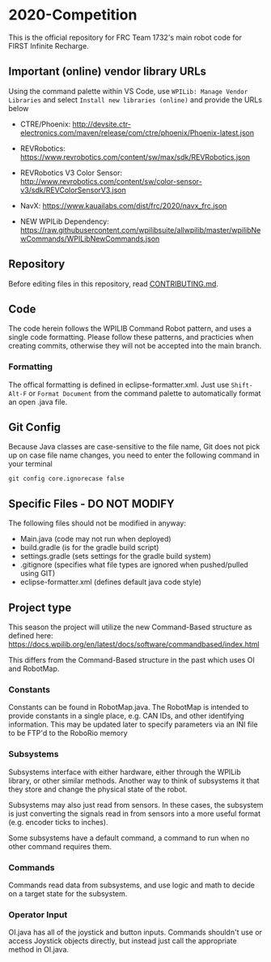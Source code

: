 # 2020-Competition
This is the official repository for FRC Team 1732's main robot code for FIRST Infinite Recharge.

## Important (online) vendor library URLs

Using the command palette within VS Code, use `WPILib: Manage Vendor Libraries` and select `Install new libraries (online)` and provide the URLs below

- CTRE/Phoenix: http://devsite.ctr-electronics.com/maven/release/com/ctre/phoenix/Phoenix-latest.json
- REVRobotics: https://www.revrobotics.com/content/sw/max/sdk/REVRobotics.json
- REVRobotics V3 Color Sensor: http://www.revrobotics.com/content/sw/color-sensor-v3/sdk/REVColorSensorV3.json
- NavX: https://www.kauailabs.com/dist/frc/2020/navx_frc.json

- NEW WPILib Dependency: https://raw.githubusercontent.com/wpilibsuite/allwpilib/master/wpilibNewCommands/WPILibNewCommands.json

## Repository

Before editing files in this repository, read [CONTRIBUTING.md](CONTRIBUTING.md).

## Code

The code herein follows the WPILIB Command Robot pattern, and uses a single code formatting. Please follow these patterns, and practicies when creating commits, otherwise they will not be accepted into the main branch.

### Formatting

The offical formatting is defined in eclipse-formatter.xml. Just use `Shift-Alt-F` or `Format Document` from the command palette to automatically format an open .java file.

## Git Config
Because Java classes are case-sensitive to the file name, Git does not pick up on case file name changes, you need to enter the following command in your terminal

`git config core.ignorecase false`

## Specific Files - DO NOT MODIFY

The following files should not be modified in anyway:

* Main.java (code may not run when deployed)
* build.gradle (is for the gradle build script)
* settings.gradle (sets settings for the gradle build system)
* .gitignore (specifies what file types are ignored when pushed/pulled using GIT)
* eclipse-formatter.xml (defines default java code style)

## Project type

This season the project will utilize the new Command-Based structure as defined here: https://docs.wpilib.org/en/latest/docs/software/commandbased/index.html

This differs from the Command-Based structure in the past which uses OI and RobotMap. 

### Constants

Constants can be found in RobotMap.java. The RobotMap is intended to provide constants in a single place, e.g. CAN IDs, and other identifying information.
This may be updated later to specify parameters via an INI file to be FTP'd to the RoboRio memory

### Subsystems

Subsystems interface with either hardware, either through the WPILib library, or other similar methods. Another way to think of subsystems it that they store and change the physical state of the robot.

Subsystems may also just read from sensors. In these cases, the subsystem is just converting the signals read in from sensors into a more useful format (e.g. encoder ticks to inches).

Some subsystems have a default command, a command to run when no other command requires them.

### Commands

Commands read data from subsystems, and use logic and math to decide on a target state for the subsystem. 

### Operator Input

OI.java has all of the joystick and button inputs. Commands shouldn't use or access Joystick objects directly, but instead just call the appropriate method in OI.java.
